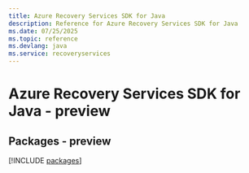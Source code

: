 ```yaml
---
title: Azure Recovery Services SDK for Java
description: Reference for Azure Recovery Services SDK for Java
ms.date: 07/25/2025
ms.topic: reference
ms.devlang: java
ms.service: recoveryservices
---
```

# Azure Recovery Services SDK for Java - preview
## Packages - preview
[!INCLUDE [packages](recovery-services-index.md)]